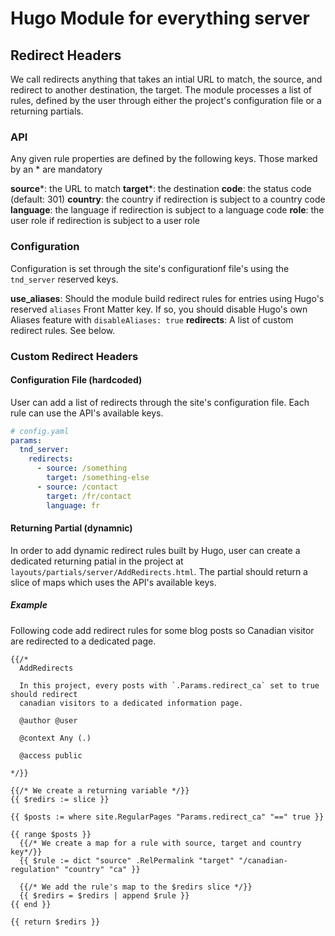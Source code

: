 # Hugo Module for everything server

## Redirect Headers

We call redirects anything that takes an intial URL to match, the source, and redirect to another destination, the target.
The module processes a list of rules, defined by the user through either the project's configuration file or a returning partials.

### API

Any given rule properties are defined by the following keys. Those marked by an * are mandatory

__source__\*: the URL to match
__target__\*: the destination
__code__: the status code (default: 301)
__country__: the country if redirection is subject to a country code
__language__: the language if redirection is subject to a language code
__role__: the user role if redirection is subject to a user role

### Configuration

Configuration is set through the site's configurationf file's using the `tnd_server` reserved keys.

__use_aliases__: Should the module build redirect rules for entries using Hugo's reserved `aliases` Front Matter key. 
If so, you should disable Hugo's own Aliases feature with `disableAliases: true`
__redirects__: A list of custom redirect rules. See below.

### Custom Redirect Headers

#### Configuration File (hardcoded)
User can add a list of redirects through the site's configuration file. Each rule can use the API's available keys.

```yaml
# config.yaml
params:
  tnd_server:
    redirects:
      - source: /something
        target: /something-else
      - source: /contact
        target: /fr/contact
        language: fr
```

#### Returning Partial (dynamnic)

In order to add dynamic redirect rules built by Hugo, user can create a dedicated returning patial in the project at `layouts/partials/server/AddRedirects.html`. 
The partial should return a slice of maps which uses the API's available keys.

##### Example

Following code add redirect rules for some blog posts so Canadian visitor are redirected to a dedicated page.

```
{{/*
  AddRedirects
  
  In this project, every posts with `.Params.redirect_ca` set to true should redirect
  canadian visitors to a dedicated information page.

  @author @user

  @context Any (.)

  @access public

*/}}

{{/* We create a returning variable */}}
{{ $redirs := slice }}

{{ $posts := where site.RegularPages "Params.redirect_ca" "==" true }}

{{ range $posts }}
  {{/* We create a map for a rule with source, target and country key*/}}
  {{ $rule := dict "source" .RelPermalink "target" "/canadian-regulation" "country" "ca" }}

  {{/* We add the rule's map to the $redirs slice */}}
  {{ $redirs = $redirs | append $rule }}
{{ end }}

{{ return $redirs }}
```